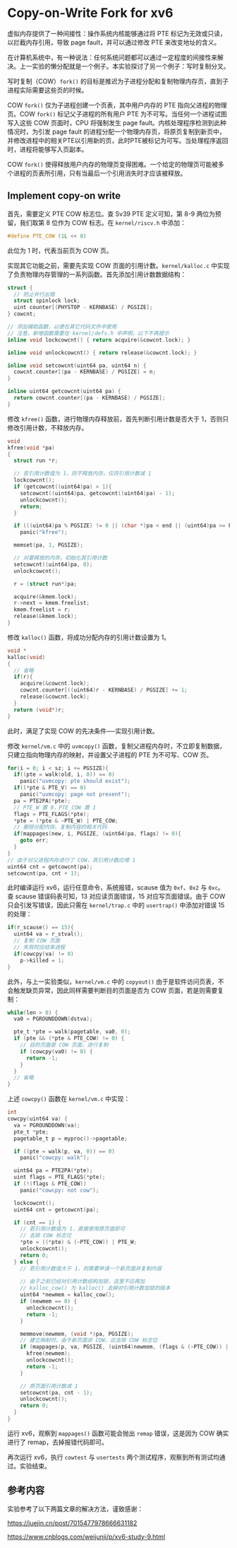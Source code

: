 # Copy-on-Write Fork for xv6

虚拟内存提供了一种间接性：操作系统内核能够通过将 PTE 标记为无效或只读，以拦截内存引用，导致 page fault，并可以通过修改 PTE 来改变地址的含义。

在计算机系统中，有一种说法：任何系统问题都可以通过一定程度的间接性来解决。上一实验的懒分配就是一个例子。本实验探讨了另一个例子：写时复制分叉。

写时复制（COW）`fork()` 的目标是推迟为子进程分配和复制物理内存页，直到子进程实际需要这些页的时候。

COW `fork()` 仅为子进程创建一个页表，其中用户内存的 PTE 指向父进程的物理页。COW `fork()` 标记父子进程的所有用户 PTE 为不可写。当任何一个进程试图写入这些 COW 页面时，CPU 将强制发生 page fault。内核处理程序检测到此种情况时，为引发 page fault 的进程分配一个物理内存页，将原页复制到新页中，并修改进程中的相关PTE以引用新的页，此时PTE被标记为可写。当处理程序返回时，进程将能够写入页副本。

COW `fork()` 使得释放用户内存的物理页变得困难。一个给定的物理页可能被多个进程的页表所引用，只有当最后一个引用消失时才应该被释放。

## Implement copy-on write

首先，需要定义 PTE COW 标志位。查 Sv39 PTE 定义可知，第 8-9 两位为预留，我们取第 8 位作为 COW 标志。在 `kernel/riscv.h` 中添加：

```c
#define PTE_COW (1L << 8)
```

此位为 1 时，代表当前页为 COW 页。

实现其它功能之前，需要先实现 COW 页面的引用计数。`kernel/kalloc.c` 中实现了负责物理内存管理的一系列函数。首先添加引用计数数据结构：

```c
struct {
  // 防止并行出错
  struct spinlock lock;
  uint counter[(PHYSTOP - KERNBASE) / PGSIZE];
} cowcnt;

// 添加辅助函数，以便在其它代码文件中使用
// 注意，新增函数需要在 kernel/defs.h 中声明，以下不再提示
inline void lockcowcnt() { return acquire(&cowcnt.lock); }

inline void unlockcowcnt() { return release(&cowcnt.lock); }

inline void setcowcnt(uint64 pa, uint64 n) {
  cowcnt.counter[(pa - KERNBASE) / PGSIZE] = n;
}

inline uint64 getcowcnt(uint64 pa) {
  return cowcnt.counter[(pa - KERNBASE) / PGSIZE];
}

```

修改 `kfree()` 函数，进行物理内存释放前，首先判断引用计数是否大于 1，否则只修改引用计数，不释放内存。

```c
void
kfree(void *pa)
{
  struct run *r;

  // 若引用计数值为 1，则不释放内存，仅将引用计数减 1
  lockcowcnt();
  if (getcowcnt((uint64)pa) > 1){
    setcowcnt((uint64)pa, getcowcnt((uint64)pa) - 1);
    unlockcowcnt();
    return;
  }

  if (((uint64)pa % PGSIZE) != 0 || (char *)pa < end || (uint64)pa >= PHYSTOP)
    panic("kfree");

  memset(pa, 1, PGSIZE);

  // 对要释放的内存，初始化其引用计数
  setcowcnt((uint64)pa, 0);
  unlockcowcnt();

  r = (struct run*)pa;

  acquire(&kmem.lock);
  r->next = kmem.freelist;
  kmem.freelist = r;
  release(&kmem.lock);
}
```

修改 `kalloc()` 函数，将成功分配内存的引用计数设置为 1。

```c
void *
kalloc(void)
{
  // 省略
  if(r){
    acquire(&cowcnt.lock);
    cowcnt.counter[((uint64)r - KERNBASE) / PGSIZE] += 1;
    release(&cowcnt.lock);
  }
  return (void*)r;
}
```

此时，满足了实现 COW 的先决条件──实现引用计数。

修改 `kernel/vm.c` 中的 `uvmcopy()` 函数，复制父进程内存时，不立即复制数据，只建立指向物理内存的映射，并设置父子进程的 PTE 为不可写、COW 页。

```c
for(i = 0; i < sz; i += PGSIZE){
  if((pte = walk(old, i, 0)) == 0)
    panic("uvmcopy: pte should exist");
  if((*pte & PTE_V) == 0)
    panic("uvmcopy: page not present");
  pa = PTE2PA(*pte);
  // PTE_W 置 0，PTE_COW 置 1
  flags = PTE_FLAGS(*pte); 
  *pte = (*pte & ~PTE_W) | PTE_COW;
  // 删除分配内存、复制内容的相关代码
  if(mappages(new, i, PGSIZE, (uint64)pa, flags) != 0){
    goto err;
  }
}
// 由于对父进程内存进行了 COW，其引用计数应增 1
uint64 cnt = getcowcnt(pa);
setcowcnt(pa, cnt + 1);
```

此时编译运行 xv6，运行任意命令，系统报错，scause 值为 `0xf`、`0x2` 与 `0xc`。查 scause 错误码表可知，13 对应读页面错误，15 对应写页面错误。由于 COW 只会引发写错误，因此只需在 `kernel/trap.c` 中的 `usertrap()` 中添加对错误 15 的处理：

```c
if(r_scause() == 15){
  uint64 va = r_stval();
  // 复制 COW 页面
  // 失败时应结束进程
  if(cowcpy(va) != 0)
    p->killed = 1;
}
```

此外，与上一实验类似，`kernel/vm.c` 中的 `copyout()` 由于是软件访问页表，不会触发缺页异常，因此同样需要判断目的页面是否为 COW 页面，若是则需要复制：

```c
while(len > 0) {
  va0 = PGROUNDDOWN(dstva);

  pte_t *pte = walk(pagetable, va0, 0);
  if (pte && (*pte & PTE_COW) != 0) {
    // 目的页面是 COW 页面，进行复制
    if (cowcpy(va0) != 0) {
      return -1;
    }
  }
  // 省略
}
```

上述 `cowcpy()` 函数在 `kernel/vm.c` 中实现：

```c
int
cowcpy(uint64 va) {
  va = PGROUNDDOWN(va);
  pte_t *pte;
  pagetable_t p = myproc()->pagetable;

  if ((pte = walk(p, va, 0)) == 0)
    panic("cowcpy: walk");

  uint64 pa = PTE2PA(*pte);
  uint flags = PTE_FLAGS(*pte);
  if (!(flags & PTE_COW))
    panic("cowcpy: not cow");

  lockcowcnt();
  uint64 cnt = getcowcnt(pa);

  if (cnt == 1) {
    // 若引用计数值为 1，直接使用原页面即可
    // 去除 COW 标志位
    *pte = ((*pte) & (~PTE_COW)) | PTE_W;
    unlockcowcnt();
    return 0;
  } else {
    // 若引用计数值大于 1，则需要申请一个新页面并复制内容
    
    // 由于之前已经对引用计数结构加锁，这里不应再加
    // kalloc_cow() 为 kalloc() 去掉对引用计数加锁的版本
    uint64 *newmem = kalloc_cow();
    if (newmem == 0) {
      unlockcowcnt();
      return -1;
    }

    memmove(newmem, (void *)pa, PGSIZE);
    // 建立映射时，由于新页面非 COW，应去除 COW 标志位
    if (mappages(p, va, PGSIZE, (uint64)newmem, (flags & (~PTE_COW)) | PTE_W) != 0) {
      kfree(newmem);
      unlockcowcnt();
      return -1;
    }

    // 原页面引用计数减 1
    setcowcnt(pa, cnt - 1);
    unlockcowcnt();
    return 0;
  }
}
```

运行 xv6，观察到 `mappages()` 函数可能会抛出 `remap` 错误，这是因为 COW 确实进行了 remap，去掉报错代码即可。

再次运行 xv6，执行 `cowtest` 与 `usertests` 两个测试程序，观察到所有测试均通过。实验结束。

## 参考内容

实验参考了以下两篇文章的解决方法，谨致感谢：

<https://juejin.cn/post/7015477978666631182>

<https://www.cnblogs.com/weijunji/p/xv6-study-9.html>

